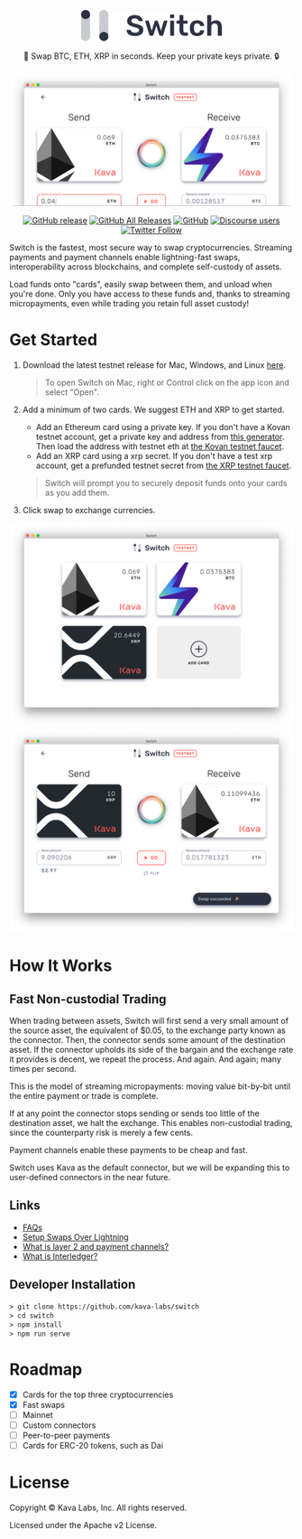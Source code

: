 <p align="center"><img src="./src/assets/switch-logo.svg" width="250" /></p>
<p align="center">
💸 Swap BTC, ETH, XRP in seconds. Keep your private keys private. 🔒
</p>

![Switch swap screen cropped](./screenshots/swap-eth-btc-cropped-faded.png)

<div align="center">

[![GitHub release](https://img.shields.io/github/release/Kava-Labs/switch.svg)](https://github.com/Kava-Labs/switch/releases/latest)
[![GitHub All Releases](https://img.shields.io/github/downloads/kava-labs/switch/total.svg)](https://github.com/Kava-Labs/switch/releases)
[![GitHub](https://img.shields.io/github/license/Kava-Labs/switch.svg)](https://github.com/Kava-Labs/switch/blob/master/LICENSE)
[![Discourse users](https://img.shields.io/discourse/https/forum.interledger.org/users.svg)](https://forum.interledger.org)
[![Twitter Follow](https://img.shields.io/twitter/follow/kava_labs.svg?label=Follow&style=social)](https://twitter.com/kava_labs)
</div>

Switch is the fastest, most secure way to swap cryptocurrencies. Streaming payments and payment channels enable lightning-fast swaps, interoperability across blockchains, and complete self-custody of assets.

Load funds onto "cards", easily swap between them, and unload when you're done. Only you have access to these funds and, thanks to streaming micropayments, even while trading you retain full asset custody!

# Get Started

 1) Download the latest testnet release for Mac, Windows, and Linux [here](https://github.com/Kava-Labs/switch/releases/latest).
    > To open Switch on Mac, right or Control click on the app icon and select "Open".

 2) Add a minimum of two cards. We suggest ETH and XRP to get started.

    - Add an Ethereum card using a private key. If you don't have a Kovan testnet account, get a private key and address from [this generator](https://vanity-eth.tk). Then load the address with testnet eth at [the Kovan testnet faucet](https://faucet.kovan.network/).
    - Add an XRP card using a xrp secret. If you don't have a test xrp account, get a prefunded testnet secret from [the XRP testnet faucet](https://developers.ripple.com/xrp-test-net-faucet.html).
    > Switch will prompt you to securely deposit funds onto your cards as you add them.

 4) Click swap to exchange currencies.

![Screenshot Home](./screenshots/home-eth-btc-xrp.png)
![Screenshot Swap](./screenshots/swap-xrp-eth-success.png)

# How It Works
## Fast Non-custodial Trading

When trading between assets, Switch will first send a very small amount of the source asset, the equivalent of $0.05, to the exchange party known as the connector. Then, the connector sends some amount of the destination asset. If the connector upholds its side of the bargain and the exchange rate it provides is decent, we repeat the process. And again. And again; many times per second.

This is the model of streaming micropayments: moving value bit-by-bit until the entire payment or trade is complete.

If at any point the connector stops sending or sends too little of the destination asset, we halt the exchange. This enables non-custodial trading, since the counterparty risk is merely a few cents.

Payment channels enable these payments to be cheap and fast.

Switch uses Kava as the default connector, but we will be expanding this to user-defined connectors in the near future.

## Links
 - [FAQs](./docs/faqs.md)
 - [Setup Swaps Over Lightning](./docs/lightning-setup.md)
 - [What is layer 2 and payment channels?](./docs/faqs.md#what-is-layer-2-and-payment-channels)
 - [What is Interledger?](./docs/faqs.md#what-is-interledger)

## Developer Installation

    > git clone https://github.com/kava-labs/switch
    > cd switch
    > npm install
    > npm run serve

# Roadmap

- [x] Cards for the top three cryptocurrencies
- [x] Fast swaps
- [ ] Mainnet
- [ ] Custom connectors
- [ ] Peer-to-peer payments
- [ ] Cards for ERC-20 tokens, such as Dai

# License
Copyright © Kava Labs, Inc. All rights reserved.

Licensed under the Apache v2 License.
